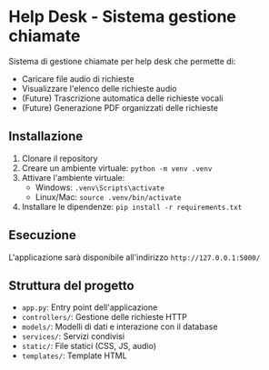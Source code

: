 # Help Desk - Sistema gestione chiamate

Sistema di gestione chiamate per help desk che permette di:
- Caricare file audio di richieste
- Visualizzare l'elenco delle richieste audio
- (Future) Trascrizione automatica delle richieste vocali
- (Future) Generazione PDF organizzati delle richieste

## Installazione

1. Clonare il repository
2. Creare un ambiente virtuale: `python -m venv .venv`
3. Attivare l'ambiente virtuale:
   - Windows: `.venv\Scripts\activate`
   - Linux/Mac: `source .venv/bin/activate`
4. Installare le dipendenze: `pip install -r requirements.txt`

## Esecuzione

L'applicazione sarà disponibile all'indirizzo `http://127.0.0.1:5000/`

## Struttura del progetto

- `app.py`: Entry point dell'applicazione
- `controllers/`: Gestione delle richieste HTTP
- `models/`: Modelli di dati e interazione con il database
- `services/`: Servizi condivisi
- `static/`: File statici (CSS, JS, audio)
- `templates/`: Template HTML